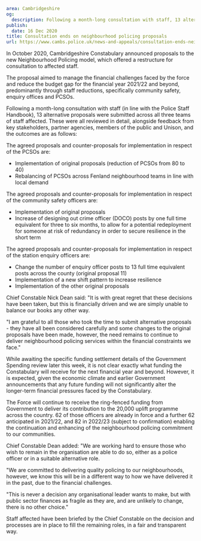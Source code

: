 ```yaml
area: Cambridgeshire
og:
  description: Following a month-long consultation with staff, 13 alternative proposals were submitted
publish:
  date: 16 Dec 2020
title: Consultation ends on neighbourhood policing proposals
url: https://www.cambs.police.uk/news-and-appeals/consultation-ends-neighbourhood-policing-proposals
```

In October 2020, Cambridgeshire Constabulary announced proposals to the new Neighbourhood Policing model, which offered a restructure for consultation to affected staff.

The proposal aimed to manage the financial challenges faced by the force and reduce the budget gap for the financial year 2021/22 and beyond, predominantly through staff reductions, specifically community safety, enquiry offices and PCSOs.

Following a month-long consultation with staff (in line with the Police Staff Handbook), 13 alternative proposals were submitted across all three teams of staff affected. These were all reviewed in detail, alongside feedback from key stakeholders, partner agencies, members of the public and Unison, and the outcomes are as follows:

The agreed proposals and counter-proposals for implementation in respect of the PCSOs are:

 * Implementation of original proposals (reduction of PCSOs from 80 to 40)
 * Rebalancing of PCSOs across Fenland neighbourhood teams in line with local demand

The agreed proposals and counter-proposals for implementation in respect of the community safety officers are:

 * Implementation of original proposals
 * Increase of designing out crime officer (DOCO) posts by one full time equivalent for three to six months, to allow for a potential redeployment for someone at risk of redundancy in order to secure resilience in the short term

The agreed proposals and counter-proposals for implementation in respect of the station enquiry officers are:

 * Change the number of enquiry officer posts to 13 full time equivalent posts across the county (original proposal 11)
 * Implementation of a new shift pattern to increase resilience
 * Implementation of the other original proposals

Chief Constable Nick Dean said: "It is with great regret that these decisions have been taken, but this is financially driven and we are simply unable to balance our books any other way.

"I am grateful to all those who took the time to submit alternative proposals - they have all been considered carefully and some changes to the original proposals have been made, however, the need remains to continue to deliver neighbourhood policing services within the financial constraints we face."

While awaiting the specific funding settlement details of the Government Spending review later this week, it is not clear exactly what funding the Constabulary will receive for the next financial year and beyond. However, it is expected, given the economic climate and earlier Government announcements that any future funding will not significantly alter the longer-term financial pressures faced by the Constabulary.

The Force will continue to receive the ring-fenced funding from Government to deliver its contribution to the 20,000 uplift programme across the country. 62 of those officers are already in force and a further 62 anticipated in 2021/22, and 82 in 2022/23 (subject to confirmation) enabling the continuation and enhancing of the neighbourhood policing commitment to our communities.

Chief Constable Dean added: "We are working hard to ensure those who wish to remain in the organisation are able to do so, either as a police officer or in a suitable alternative role.

"We are committed to delivering quality policing to our neighbourhoods, however, we know this will be in a different way to how we have delivered it in the past, due to the financial challenges.

"This is never a decision any organisational leader wants to make, but with public sector finances as fragile as they are, and are unlikely to change, there is no other choice."

Staff affected have been briefed by the Chief Constable on the decision and processes are in place to fill the remaining roles, in a fair and transparent way.
